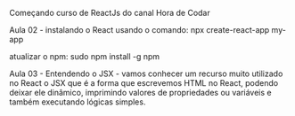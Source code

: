Começando curso de ReactJs do canal Hora de Codar 

Aula 02 - instalando o React usando o comando:
npx create-react-app my-app

atualizar o npm: sudo npm install -g npm

Aula 03 -  Entendendo o JSX - vamos conhecer um recurso muito utilizado no React o JSX
que é a forma que escrevemos HTML no React, podendo deixar ele dinâmico, imprimindo valores de propriedades ou variáveis e também executando lógicas simples.

